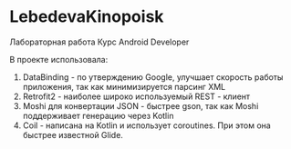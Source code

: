 # LebedevaKinopoisk
Лабораторная работа Курс Android Developer

В проекте использовала:

1. DataBinding - по утверждению Google, улучшает скорость работы приложения, так как минимизируется парсинг XML
2. Retrofit2 - наиболее широко используемый REST - клиент
3. Moshi для конвертации JSON - быстрее gson, так как Moshi поддерживает генерацию через Kotlin
4. Coil - написана на Kotlin и использует coroutines. При этом она быстрее известной Glide.
